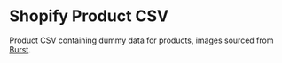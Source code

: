 # Shopify Product CSV

Product CSV containing dummy data for products, images sourced from [Burst](http://burst.shopify.com).